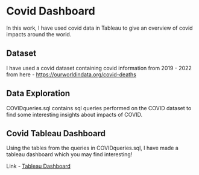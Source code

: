 # Covid Dashboard

In this work, I have used covid data in Tableau to give an overview of covid impacts around the world.

## Dataset 

I have used a covid dataset containing covid information from 2019 - 2022 from here - https://ourworldindata.org/covid-deaths

## Data Exploration 

COVIDqueries.sql contains sql queries performed on the COVID dataset to find some interesting insights about impacts of COVID.

## Covid Tableau Dashboard

Using the tables from the queries in COVIDqueries.sql, I have made a tableau dashboard which you may find interesting!

Link - [Tableau Dashboard](https://public.tableau.com/views/CovidDashboard_16628032527520/Dashboard1?:language=en-US&:display_count=n&:origin=viz_share_link)
